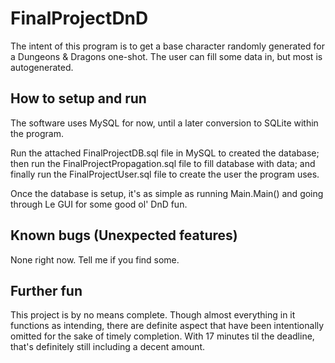 # FinalProjectDnD
The intent of this program is to get a base character randomly generated for a Dungeons & Dragons one-shot. The user can fill some data in, but most is autogenerated.

## How to setup and run
The software uses MySQL for now, until a later conversion to SQLite within the program.

Run the attached FinalProjectDB.sql file in MySQL to created the database; then run the FinalProjectPropagation.sql file to fill database with data; and finally run the FinalProjectUser.sql file to create the user the program uses.

Once the database is setup, it's as simple as running Main.Main() and going through Le GUI for some good ol' DnD fun.

## Known bugs (Unexpected features)
None right now. Tell me if you find some.

## Further fun
This project is by no means complete. Though almost everything in it functions as intending, there are definite aspect that have been intentionally omitted for the sake of timely completion. With 17 minutes til the deadline, that's definitely still including a decent amount.
